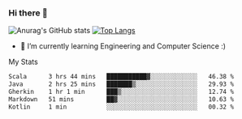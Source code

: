 ### Hi there 👋

![Anurag's GitHub stats](https://github-readme-stats.vercel.app/api?username=MatteoIorio11&show_icons=true&theme=dark) 
[![Top Langs](https://github-readme-stats.vercel.app/api/top-langs/?username=MatteoIorio11&theme=dark)](https://github.com/MatteoIorio11/github-readme-stats)

- 🌱 I’m currently learning Engineering and Computer Science :)

<!--
**MatteoIorio11/MatteoIorio11** is a ✨ _special_ ✨ repository because its `README.md` (this file) appears on your GitHub profile.

Here are some ideas to get you started:

- 🔭 I’m currently working on ...
- 🌱 I’m currently learning ...
- 👯 I’m looking to collaborate on ...
- 🤔 I’m looking for help with ...
- 💬 Ask me about ...
- 📫 How to reach me: ...
- 😄 Pronouns: ...
- ⚡ Fun fact: ...
-->
My Stats
<!--START_SECTION:waka-->

```txt
Scala      3 hrs 44 mins   ███████████▓░░░░░░░░░░░░░   46.38 %
Java       2 hrs 25 mins   ███████▒░░░░░░░░░░░░░░░░░   29.93 %
Gherkin    1 hr 1 min      ███▒░░░░░░░░░░░░░░░░░░░░░   12.74 %
Markdown   51 mins         ██▓░░░░░░░░░░░░░░░░░░░░░░   10.63 %
Kotlin     1 min           ░░░░░░░░░░░░░░░░░░░░░░░░░   00.32 %
```

<!--END_SECTION:waka-->
